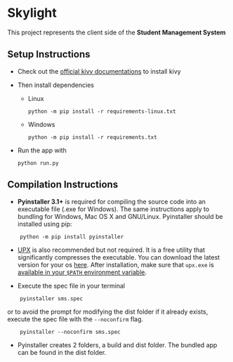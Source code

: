 # Skylight
This project represents the client side of the **Student Management System** 

## Setup Instructions
+ Check out the [official kivy documentations](https://kivy.org/doc/stable/gettingstarted/installation.html) to install kivy

+ Then install dependencies

  + Linux  
    ```
    python -m pip install -r requirements-linux.txt
    ```
  
  + Windows   
    ```
    python -m pip install -r requirements.txt
    ```
  
+ Run the app with 
  ```
  python run.py
  ```


## Compilation Instructions
* **Pyinstaller 3.1+** is required for compiling the source code into an executable file (.exe for Windows). The same instructions apply to bundling for Windows, Mac OS X and GNU/Linux. Pyinstaller should be installed using pip:
```
    python -m pip install pyinstaller
```

* [UPX](https://upx.github.io/) is also recommended but not required. It is a free utility that significantly compresses the executable. You can download the latest version for your os [here](https://github.com/upx/upx/releases/). After installation, make sure that `upx.exe` is [available in your `$PATH` environment variable](https://www.java.com/en/download/help/path.xml).

* Execute the spec file in your terminal
```
    pyinstaller sms.spec
```
or to avoid the prompt for modifying the dist folder if it already exists, execute the spec file with the `--noconfirm` flag.
```
    pyinstaller --noconfirm sms.spec
```

* Pyinstaller creates 2 folders, a build and dist folder. The bundled app can be found in the dist folder.
